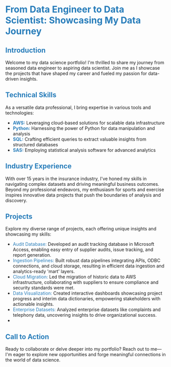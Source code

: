 # <span style="color: #287dba">From Data Engineer to Data Scientist: Showcasing My Data Journey</span>

## <span style="color: #287dba">Introduction</span>
Welcome to my data science portfolio! I'm thrilled to share my journey from seasoned data engineer to aspiring data scientist. Join me as I showcase the projects that have shaped my career and fueled my passion for data-driven insights.

## <span style="color: #287dba">Technical Skills</span>
As a versatile data professional, I bring expertise in various tools and technologies:
- <span style="color: #287dba">**AWS:**</span> Leveraging cloud-based solutions for scalable data infrastructure
- <span style="color: #287dba">**Python:**</span> Harnessing the power of Python for data manipulation and analysis
- <span style="color: #287dba">**SQL:**</span> Crafting efficient queries to extract valuable insights from structured databases
- <span style="color: #287dba">**SAS:**</span> Employing statistical analysis software for advanced analytics

## <span style="color: #287dba">Industry Experience</span>
With over 15 years in the insurance industry, I've honed my skills in navigating complex datasets and driving meaningful business outcomes. Beyond my professional endeavors, my enthusiasm for sports and exercise inspires innovative data projects that push the boundaries of analysis and discovery.

## <span style="color: #287dba">Projects</span>
Explore my diverse range of projects, each offering unique insights and showcasing my skills:
- <span style="color: #287dba">Audit Database:</span> Developed an audit tracking database in Microsoft Access, enabling easy entry of supplier audits, issue tracking, and report generation.
- <span style="color: #287dba">Ingestion Pipelines:</span> Built robust data pipelines integrating APIs, ODBC connections, and cloud storage, resulting in efficient data ingestion and analytics-ready 'mart' layers.
- <span style="color: #287dba">Cloud Migration:</span> Led the migration of historic data to AWS infrastructure, collaborating with suppliers to ensure compliance and security standards were met.
- <span style="color: #287dba">Data Visualization:</span> Created interactive dashboards showcasing project progress and interim data dictionaries, empowering stakeholders with actionable insights.
- <span style="color: #287dba">Enterprise Datasets:</span> Analyzed enterprise datasets like complaints and telephony data, uncovering insights to drive organizational success.
- 
## <span style="color: #287dba">Call to Action</span>
Ready to collaborate or delve deeper into my portfolio? Reach out to me—I'm eager to explore new opportunities and forge meaningful connections in the world of data science.
